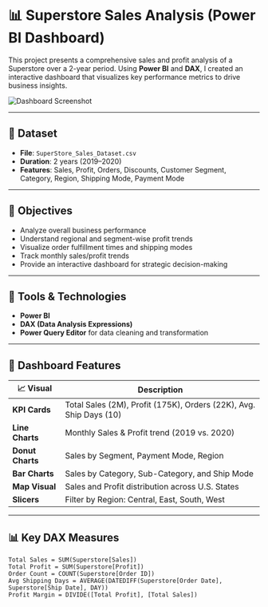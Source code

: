 # 📊 Superstore Sales Analysis (Power BI Dashboard)

This project presents a comprehensive sales and profit analysis of a Superstore over a 2-year period. Using **Power BI** and **DAX**, I created an interactive dashboard that visualizes key performance metrics to drive business insights.

![Dashboard Screenshot](./assets/dashboard.png) 

---

## 📁 Dataset

- **File**: `SuperStore_Sales_Dataset.csv`
- **Duration**: 2 years (2019–2020)
- **Features**: Sales, Profit, Orders, Discounts, Customer Segment, Category, Region, Shipping Mode, Payment Mode

---

## 🎯 Objectives

- Analyze overall business performance
- Understand regional and segment-wise profit trends
- Visualize order fulfillment times and shipping modes
- Track monthly sales/profit trends
- Provide an interactive dashboard for strategic decision-making

---

## 🧰 Tools & Technologies

- **Power BI**
- **DAX (Data Analysis Expressions)**
- **Power Query Editor** for data cleaning and transformation

---

## 📌 Dashboard Features

| 📈 Visual | Description |
|----------|-------------|
| **KPI Cards** | Total Sales (2M), Profit (175K), Orders (22K), Avg. Ship Days (10) |
| **Line Charts** | Monthly Sales & Profit trend (2019 vs. 2020) |
| **Donut Charts** | Sales by Segment, Payment Mode, Region |
| **Bar Charts** | Sales by Category, Sub-Category, and Ship Mode |
| **Map Visual** | Sales and Profit distribution across U.S. States |
| **Slicers** | Filter by Region: Central, East, South, West |

---

## 📊 Key DAX Measures

```DAX
Total Sales = SUM(Superstore[Sales])
Total Profit = SUM(Superstore[Profit])
Order Count = COUNT(Superstore[Order ID])
Avg Shipping Days = AVERAGE(DATEDIFF(Superstore[Order Date], Superstore[Ship Date], DAY))
Profit Margin = DIVIDE([Total Profit], [Total Sales])
